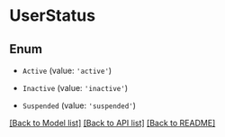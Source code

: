 # UserStatus


## Enum

* `Active` (value: `'active'`)

* `Inactive` (value: `'inactive'`)

* `Suspended` (value: `'suspended'`)

[[Back to Model list]](../README.md#documentation-for-models) [[Back to API list]](../README.md#documentation-for-api-endpoints) [[Back to README]](../README.md)
